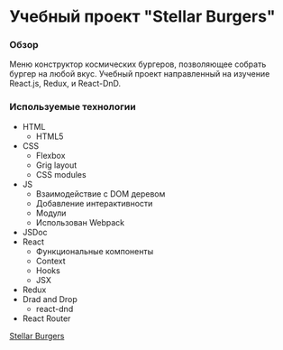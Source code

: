 # Учебный проект "Stellar Burgers"

### Обзор

Меню конструктор космических бургеров, позволяющее собрать бургер на любой вкус.
Учебный проект направленный на изучение React.js, Redux, и React-DnD.

### Используемые технологии

- HTML
  - HTML5
- CSS
  - Flexbox
  - Grig layout
  - CSS modules
- JS
  - Взаимодействие с DOM деревом
  - Добавление интерактивности
  - Модули
  - Использован Webpack
- JSDoc
- React
  - Функциональные компоненты
  - Context
  - Hooks
  - JSX
- Redux
- Drad and Drop
  - react-dnd
- React Router

[Stellar Burgers](https://andreyarkhp.github.io/Stellar-burger/)
